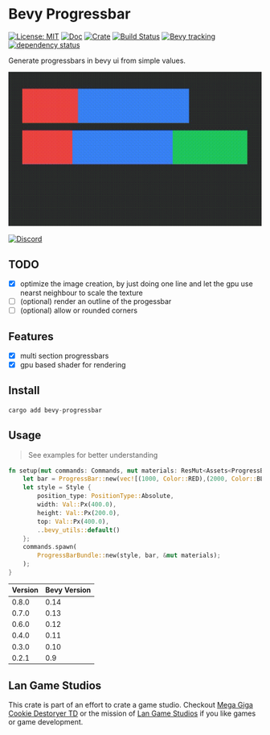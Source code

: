 # Bevy Progressbar

[![License: MIT](https://img.shields.io/badge/License-MIT-blue.svg)](https://opensource.org/licenses/MIT)
[![Doc](https://docs.rs/bevy-progressbar/badge.svg)](https://docs.rs/bevy-progressbar)
[![Crate](https://img.shields.io/crates/v/bevy-progressbar.svg)](https://crates.io/crates/bevy-progressbar)
[![Build Status](https://github.com/Lan-Game-Studios/bevy-progressbar/actions/workflows/rust.yml/badge.svg)](https://github.com/Lan-Game-Studios/bevy-progressbar/actions/workflows/rust.yml)
[![Bevy tracking](https://img.shields.io/badge/Bevy%20tracking-v0.14-lightblue)](https://github.com/bevyengine/bevy/blob/main/docs/plugins_guidelines.md#main-branch-tracking)
[![dependency status](https://deps.rs/repo/github/Lan-Game-Studios/bevy-progressbar/status.svg)](https://deps.rs/repo/github/Lan-Game-Studios/bevy-progressbar)

Generate progressbars in bevy ui from simple values. 

![Preview](./example.gif)

[![Discord](https://assets-global.website-files.com/6257adef93867e50d84d30e2/636e0b5061df29d55a92d945_full_logo_blurple_RGB.svg)](https://discord.gg/JN5c3vrp) 

## TODO

- [x] optimize the image creation, by just doing one line and let the gpu use nearst neighbour to scale the texture
- [ ] (optional) render an outline of the progessbar 
- [ ] (optional) allow or rounded corners

## Features

- [x] multi section progressbars 
- [x] gpu based shader for rendering

## Install

```rust
cargo add bevy-progressbar
```

## Usage

> See examples for better understanding

```rust
fn setup(mut commands: Commands, mut materials: ResMut<Assets<ProgressBarMaterial>>) {
    let bar = ProgressBar::new(vec![(1000, Color::RED),(2000, Color::BLUE),(4000, Color::GREEN)]);
    let style = Style {
        position_type: PositionType::Absolute,
        width: Val::Px(400.0),
        height: Val::Px(200.0),
        top: Val::Px(400.0),
        ..bevy_utils::default()
    };
    commands.spawn(
        ProgressBarBundle::new(style, bar, &mut materials);
    );
}
```

| Version | Bevy Version |
|---------|--------------|
| 0.8.0   | 0.14         |
| 0.7.0   | 0.13         |
| 0.6.0   | 0.12         |
| 0.4.0   | 0.11         |
| 0.3.0   | 0.10         |
| 0.2.1   | 0.9          |

## Lan Game Studios

This crate is part of an effort to crate a game studio. Checkout 
[Mega Giga Cookie Destoryer TD](https://store.steampowered.com/app/2283070/Mega_Giga_Cookie_Destroyer_TD/) or
the mission of [Lan Game Studios](https://langamestudios.com) if you like games or game development.

